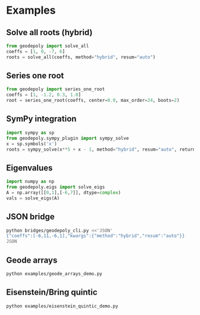 # Examples

## Solve all roots (hybrid)
```python
from geodepoly import solve_all
coeffs = [1, 0, -7, 6]
roots = solve_all(coeffs, method="hybrid", resum="auto")
```

## Series one root
```python
from geodepoly import series_one_root
coeffs = [1, -1.2, 0.3, 1.0]
root = series_one_root(coeffs, center=0.0, max_order=24, boots=2)
```

## SymPy integration
```python
import sympy as sp
from geodepoly.sympy_plugin import sympy_solve
x = sp.symbols('x')
roots = sympy_solve(x**5 + x - 1, method="hybrid", resum="auto", return_="numeric")
```

## Eigenvalues
```python
import numpy as np
from geodepoly.eigs import solve_eigs
A = np.array([[0,1],[-6,7]], dtype=complex)
vals = solve_eigs(A)
```

## JSON bridge
```bash
python bridges/geodepoly_cli.py <<'JSON'
{"coeffs":[-6,11,-6,1],"kwargs":{"method":"hybrid","resum":"auto"}}
JSON
```

## Geode arrays
```bash
python examples/geode_arrays_demo.py
```

## Eisenstein/Bring quintic
```bash
python examples/eisenstein_quintic_demo.py
```

